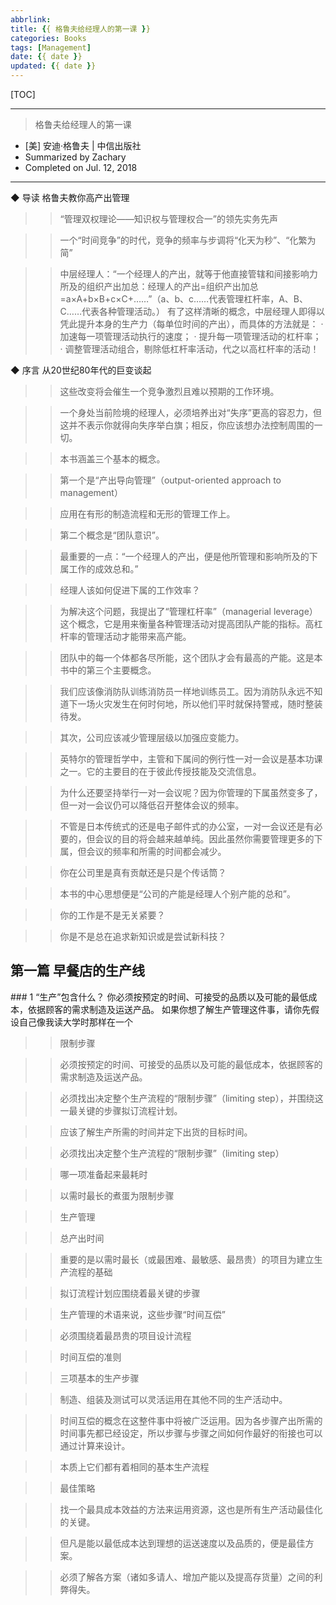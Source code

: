 ```yaml
---
abbrlink: 
title: {{ 格鲁夫给经理人的第一课 }}
categories: Books
tags: [Management]
date: {{ date }}
updated: {{ date }}
---
```


[TOC]

---

> 格鲁夫给经理人的第一课

- [美] 安迪·格鲁夫 | 中信出版社
- Summarized by Zachary 
- Completed on Jul. 12, 2018

---

◆ 导读 格鲁夫教你高产出管理

>> “管理双权理论——知识权与管理权合一”的领先实务先声

>> 一个“时间竞争”的时代，竞争的频率与步调将“化天为秒”、“化繁为简”

>> 中层经理人：“一个经理人的产出，就等于他直接管辖和间接影响力所及的组织产出加总：经理人的产出=组织产出加总=a×A+b×B+c×C+……”（a、b、c……代表管理杠杆率，A、B、C……代表各种管理活动。）
有了这样清晰的概念，中层经理人即得以凭此提升本身的生产力（每单位时间的产出），而具体的方法就是：
· 加速每一项管理活动执行的速度；
· 提升每一项管理活动的杠杆率；
· 调整管理活动组合，剔除低杠杆率活动，代之以高杠杆率的活动！


◆ 序言 从20世纪80年代的巨变谈起

>> 这些改变将会催生一个竞争激烈且难以预期的工作环境。

>> 一个身处当前险境的经理人，必须培养出对“失序”更高的容忍力，但这并不表示你就得向失序举白旗；相反，你应该想办法控制周围的一切。

>> 本书涵盖三个基本的概念。

>> 第一个是“产出导向管理”（output-oriented approach to management）

>> 应用在有形的制造流程和无形的管理工作上。

>> 第二个概念是“团队意识”。

>> 最重要的一点：“一个经理人的产出，便是他所管理和影响所及的下属工作的成效总和。”

>> 经理人该如何促进下属的工作效率？

>> 为解决这个问题，我提出了“管理杠杆率”（managerial leverage）这个概念，它是用来衡量各种管理活动对提高团队产能的指标。高杠杆率的管理活动才能带来高产能。

>> 团队中的每一个体都各尽所能，这个团队才会有最高的产能。这是本书中的第三个主要概念。

>> 我们应该像消防队训练消防员一样地训练员工。因为消防队永远不知道下一场火灾发生在何时何地，所以他们平时就保持警戒，随时整装待发。

>> 其次，公司应该减少管理层级以加强应变能力。

>> 英特尔的管理哲学中，主管和下属间的例行性一对一会议是基本功课之一。它的主要目的在于彼此传授技能及交流信息。

>> 为什么还要坚持举行一对一会议呢？因为你管理的下属虽然变多了，但一对一会议仍可以降低召开整体会议的频率。

>> 不管是日本传统式的还是电子邮件式的办公室，一对一会议还是有必要的，但会议的目的将会越来越单纯。因此虽然你需要管理更多的下属，但会议的频率和所需的时间都会减少。

>> 你在公司里是真有贡献还是只是个传话筒？

>> 本书的中心思想便是“公司的产能是经理人个别产能的总和”。

>> 你的工作是不是无关紧要？

>> 你是不是总在追求新知识或是尝试新科技？


## 第一篇 早餐店的生产线


### 1 “生产”包含什么？
你必须按预定的时间、可接受的品质以及可能的最低成本，依据顾客的需求制造及运送产品。
如果你想了解生产管理这件事，请你先假设自己像我读大学时那样在一个

>> 限制步骤

>> 必须按预定的时间、可接受的品质以及可能的最低成本，依据顾客的需求制造及运送产品。

>> 必须找出决定整个生产流程的“限制步骤”（limiting step），并围绕这一最关键的步骤拟订流程计划。

>> 应该了解生产所需的时间并定下出货的目标时间。

>> 必须找出决定整个生产流程的“限制步骤”（limiting step）

>> 哪一项准备起来最耗时

>> 以需时最长的煮蛋为限制步骤

>> 生产管理

>> 总产出时间

>> 重要的是以需时最长（或最困难、最敏感、最昂贵）的项目为建立生产流程的基础

>> 拟订流程计划应围绕着最关键的步骤

>> 生产管理的术语来说，这些步骤“时间互偿”

>> 必须围绕着最昂贵的项目设计流程

>> 时间互偿的准则

>> 三项基本的生产步骤

>> 制造、组装及测试可以灵活运用在其他不同的生产活动中。

>> 时间互偿的概念在这整件事中将被广泛运用。因为各步骤产出所需的时间事先都已经设定，所以步骤与步骤之间如何作最好的衔接也可以通过计算来设计。

>> 本质上它们都有着相同的基本生产流程

>> 最佳策略

>> 找一个最具成本效益的方法来运用资源，这也是所有生产活动最佳化的关键。

>> 但凡是能以最低成本达到理想的运送速度以及品质的，便是最佳方案。

>> 必须了解各方案（诸如多请人、增加产能以及提高存货量）之间的利弊得失。



